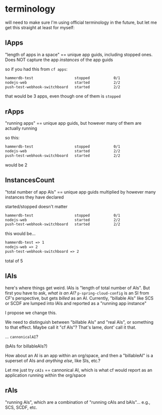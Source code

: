 # terminology

will need to make sure I'm using official terminology in the future, but let me get this straight at least for myself:

## lApps

"length of apps in a space" == unique app guids, including stopped ones. Does NOT capture the app _instances_ of the app guids

so if you had this from `cf apps`:

```txt
hammerdb-test                   stopped           0/1
nodejs-web                      started           2/2
push-test-webhook-switchboard   started           2/2
```

that would be 3 apps, even though one of them is `stopped`

## rApps

"running apps" == unique app guids, but however many of them are actually running

so this:

```txt
hammerdb-test                   stopped           0/1
nodejs-web                      started           2/2
push-test-webhook-switchboard   started           2/2
```

would be 2

## InstancesCount

"total number of app AIs" == unique app guids multiplied by however many instances they have declared

started/stopped doesn't matter

```txt
hammerdb-test                   stopped           0/1
nodejs-web                      started           2/2
push-test-webhook-switchboard   started           2/2
```

this would be...

```txt
hammerdb-test => 1
nodejs-web => 2
push-test-webhook-switchboard => 2
```

total of 5

## lAIs

here's where things get weird. lAIs is "length of total number of AIs". But first you have to ask, _what is an AI?_ `p-spring-cloud-config` is an SI from CF's perspective, but gets _billed_ as an AI. Currently, "billable AIs" like SCS or SCDF are lumped into lAIs and reported as a "running app instance"

I propose we change this.

We need to distinguish between "billable AIs" and "real AIs", or something to that effect. Maybe call it "cf AIs"? That's lame, dont' call it that.

... `cannonicalAI`?

(bAIs for billableAIs?)

How about an AI is an app within an org/space, and then a "billableAI" is a superset of AIs and _anything else_, like SIs, etc.?

Let me just try `cAIs` == cannonical AI, which is what cf would report as an application running within the org/space

## rAIs

"running AIs", which are a combination of "running cAIs and bAIs"... e.g., SCS, SCDF, etc.
